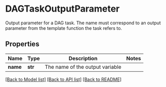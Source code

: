 # DAGTaskOutputParameter

Output parameter for a DAG task.  The name must correspond to an output parameter from the template function the task refers to.
## Properties
Name | Type | Description | Notes
------------ | ------------- | ------------- | -------------
**name** | **str** | The name of the output variable | 

[[Back to Model list]](../README.md#documentation-for-models) [[Back to API list]](../README.md#documentation-for-api-endpoints) [[Back to README]](../README.md)


